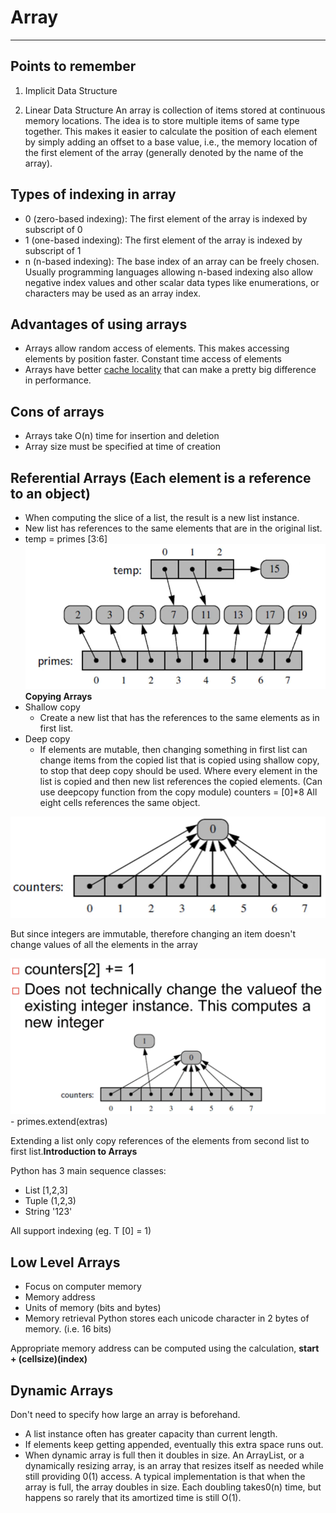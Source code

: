 # Array

---

## Points to remember

1. Implicit Data Structure

2. Linear Data Structure
An array is collection of items stored at continuous memory locations. The idea is to store multiple items of same type together. This makes it easier to calculate the position of each element by simply adding an offset to a base value, i.e., the memory location of the first element of the array (generally denoted by the name of the array).

## Types of indexing in array

- 0 (zero-based indexing): The first element of the array is indexed by subscript of 0
- 1 (one-based indexing): The first element of the array is indexed by subscript of 1
- n (n-based indexing): The base index of an array can be freely chosen. Usually programming languages allowing n-based indexing also allow negative index values and other scalar data types like enumerations, or characters may be used as an array index.

## Advantages of using arrays

- Arrays allow random access of elements. This makes accessing elements by position faster. Constant time access of elements
- Arrays have better [cache locality](https://en.wikipedia.org/wiki/Locality_of_reference) that can make a pretty big difference in performance.

## Cons of arrays

- Arrays take O(n) time for insertion and deletion
- Array size must be specified at time of creation

## Referential Arrays (Each element is a reference to an object)

- When computing the slice of a list, the result is a new list instance.
- New list has references to the same elements that are in the original list.
- temp = primes [3:6]
![image](media/Array-image1.png)**Copying Arrays**
- Shallow copy
  - Create a new list that has the references to the same elements as in first list.
- Deep copy
  - If elements are mutable, then changing something in first list can change items from the copied list that is copied using shallow copy, to stop that deep copy should be used. Where every element in the list is copied and then new list references the copied elements. (Can use deepcopy function from the copy module)
counters = [0]*8
All eight cells references the same object.

![counters: ](media/Array-image2.png)

But since integers are immutable, therefore changing an item doesn't change values of all the elements in the array

![image](media/Array-image3.png)-  primes.extend(extras)

Extending a list only copy references of the elements from second list to first list.**Introduction to Arrays**

Python has 3 main sequence classes:

- List [1,2,3]
- Tuple (1,2,3)
- String '123'

All support indexing (eg. T [0] = 1)

## Low Level Arrays

- Focus on computer memory
- Memory address
- Units of memory (bits and bytes)
- Memory retrieval
Python stores each unicode character in 2 bytes of memory. (i.e. 16 bits)

Appropriate memory address can be computed using the calculation, **start + (cellsize)(index)**

## Dynamic Arrays

Don't need to specify how large an array is beforehand.

- A list instance often has greater capacity than current length.
- If elements keep getting appended, eventually this extra space runs out.
- When dynamic array is full then it doubles in size.
An ArrayList, or a dynamically resizing array, is an array that resizes itself as needed while still providing 0(1) access. A typical implementation is that when the array is full, the array doubles in size. Each doubling takes0(n) time, but happens so rarely that its amortized time is still O(1).
